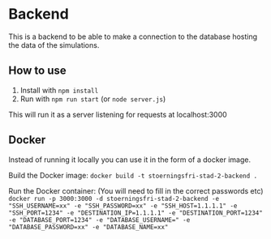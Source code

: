 # Backend

This is a backend to be able to make a connection to the database hosting the data of the simulations.

## How to use

1. Install with `npm install`
2. Run with `npm run start` (or `node server.js`)

This will run it as a server listening for requests at localhost:3000

## Docker

Instead of running it locally you can use it in the form of a docker image.

Build the Docker image:
`docker build -t stoerningsfri-stad-2-backend .`

Run the Docker container: (You will need to fill in the correct passwords etc)
`docker run -p 3000:3000 -d stoerningsfri-stad-2-backend -e "SSH_USERNAME=xx" -e "SSH_PASSWORD=xx" -e "SSH_HOST=1.1.1.1" -e "SSH_PORT=1234" -e "DESTINATION_IP=1.1.1.1" -e "DESTINATION_PORT=1234" -e "DATABASE_PORT=1234" -e "DATABASE_USERNAME=" -e "DATABASE_PASSWORD=xx" -e "DATABASE_NAME=xx"`

